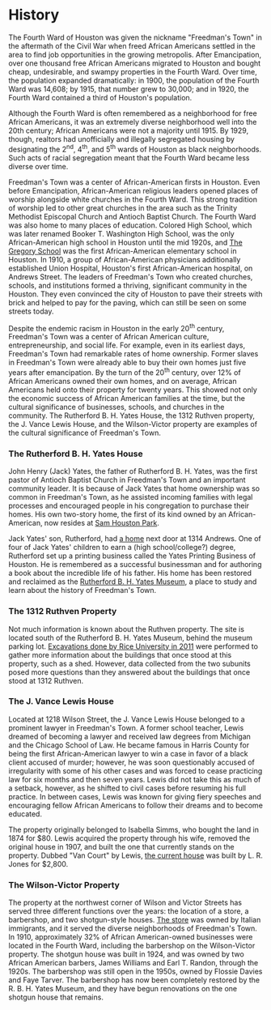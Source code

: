 <h1><a id="top">History</a></h1>

The Fourth Ward of Houston was given the nickname "Freedman's Town" in the aftermath of the Civil War when freed African Americans settled in the area to find job opportunities in the growing metropolis. After Emancipation, over one thousand free African Americans migrated to Houston and bought cheap, undesirable, and swampy properties in the Fourth Ward. Over time, the population expanded dramatically: in 1900, the population of the Fourth Ward was 14,608; by 1915, that number grew to 30,000; and in 1920, the Fourth Ward contained a third of Houston's population. 

Although the Fourth Ward is often remembered as a neighborhood for free African Americans, it was an extremely diverse neighborhood well into the 20th century; African Americans were not a majority  until 1915. By 1929, though, realtors had unofficially and illegally segregated housing by designating the 2<sup>nd</sup>, 4<sup>th</sup>, and 5<sup>th</sup> wards of Houston as black neighborhoods. Such acts of racial segregation meant that the Fourth Ward became less diverse over time.

Freedman's Town was a center of African-American firsts in Houston. Even before Emancipation, African-American religious leaders opened places of worship alongside white churches in the Fourth Ward. This strong tradition of worship led to other great churches in the area such as the Trinity Methodist Episcopal Church and Antioch Baptist Church. The Fourth Ward was also home to many places of education. Colored High School, which was later renamed Booker T. Washington High School, was the only African-American high school in Houston until the mid 1920s, and [The Gregory School](http://www.youtube.com/watch?v=9ucfzIhBsR8&list=UUuXhswcQ63ROYe0JmUuNdzQ) was the first African-American elementary school in Houston. In 1910, a group of African-American physicians additionally established Union Hospital, Houston's first African-American hospital, on Andrews Street. The leaders of Freedman's Town who created churches, schools, and institutions formed a thriving, significant community in the Houston. They even convinced the city of Houston to pave their streets with brick and helped to pay for the paving, which can still be seen on some streets today. 

Despite the endemic racism in Houston in the early 20<sup>th</sup> century, Freedman's Town was a center of African American culture, entrepreneurship, and social life. For example, even in its earliest days, Freedman's Town had remarkable rates of home ownership. Former slaves in Freedman's Town were already able to buy their own homes just five years after emancipation. By the turn of the 20<sup>th</sup> century, over 12% of African Americans owned their own homes, and on average, African Americans held onto their property for twenty years. This showed not only the economic success of African American families at the time, but the cultural significance of businesses, schools, and churches in the community. The Rutherford B. H. Yates House, the 1312 Ruthven property, the J. Vance Lewis House, and the Wilson-Victor property are examples of the cultural significance of Freedman's Town.

<h3><a id="yates">The Rutherford B. H. Yates House</a></h3>

John Henry (Jack) Yates, the father of Rutherford B. H. Yates, was the first pastor of Antioch Baptist Church in Freedman's Town and an important community leader. It is because of Jack Yates that home ownership was so common in Freedman's Town, as he assisted incoming families with legal processes and encouraged people in his congregation to purchase their homes. His own two-story home, the first of its kind owned by an African-American, now resides at [Sam Houston Park](http://www.heritagesociety.org/yates.html). 

Jack Yates' son, Rutherford, had [a home](http://www.youtube.com/watch?v=lkZZ0VMjJHI&list=UUuXhswcQ63ROYe0JmUuNdzQ) next door at 1314 Andrews. One of four of Jack Yates' children to earn a (high school/college?) degree, Rutherford set up a printing business called the Yates Printing Business of Houston. He is remembered as a successful businessman and for authoring a book about the incredible life of his father. His home has been restored and reclaimed as the [Rutherford B. H. Yates Museum](http://www.publicarchaeology.org/yates/index.html), a place to study and learn about the history of Freedman's Town.

<h3><a id="ruthven">The 1312 Ruthven Property</a></h3>

Not much information is known about the Ruthven property. The site is located south of the Rutherford B. H. Yates Museum, behind the museum parking lot. [Excavations done by Rice University in 2011](http://freedmanstownarchaeology.rice.edu/reports/2011YatesReport.pdf) were performed to gather more information about the buildings that once stood at this property, such as a shed. However, data collected from the two subunits posed more questions than they answered about the buildings that once stood at 1312 Ruthven. 

<h3><a id="lewis">The J. Vance Lewis House</a></h3>

Located at 1218 Wilson Street, the J. Vance Lewis House belonged to a prominent lawyer in Freedman's Town. A former school teacher, Lewis dreamed of becoming a lawyer and received law degrees from Michigan and the Chicago School of Law. He became famous in Harris County for being the first African-American lawyer to win a case in favor of a black client accused of murder; however, he was soon questionably accused of irregularity with some of his other cases and was forced to cease practicing law for six months and then seven years. Lewis did not take this as much of a setback, however, as he shifted to civil cases before resuming his full practice. In between cases, Lewis was known for giving fiery speeches and encouraging fellow African Americans to follow their dreams and to become educated.  

The property originally belonged to Isabella Simms, who bought the land in 1874 for $80. Lewis acquired the property through his wife, removed the original house in 1907, and built the one that currently stands on the property. Dubbed "Van Court" by Lewis, [the current house](http://www.youtube.com/watch?v=lbkmNfGZ3BM) was built by L. R. Jones for $2,800. 

<h3><a id="wilsonvictor">The Wilson-Victor Property</a></h3>

The property at the northwest corner of Wilson and Victor Streets has served three different functions over the years: the location of a store, a barbershop, and two shotgun-style houses. [The store](http://www.youtube.com/watch?v=60NnHbpCTC0&list=UUuXhswcQ63ROYe0JmUuNdzQ) was owned by Italian immigrants, and it served the diverse neighborhoods of Freedman's Town. In 1910, approximately 32% of African American-owned businesses were located in the Fourth Ward, including the barbershop on the Wilson-Victor property. The shotgun house was built in 1924, and was owned by two African American barbers, James Williams and Earl T. Randon, through the 1920s. The barbershop was still open in the 1950s, owned by Flossie Davies and Faye Tarver. The barbershop has now been completely restored by the R. B. H. Yates Museum, and they have begun renovations on the one shotgun house that remains. 
